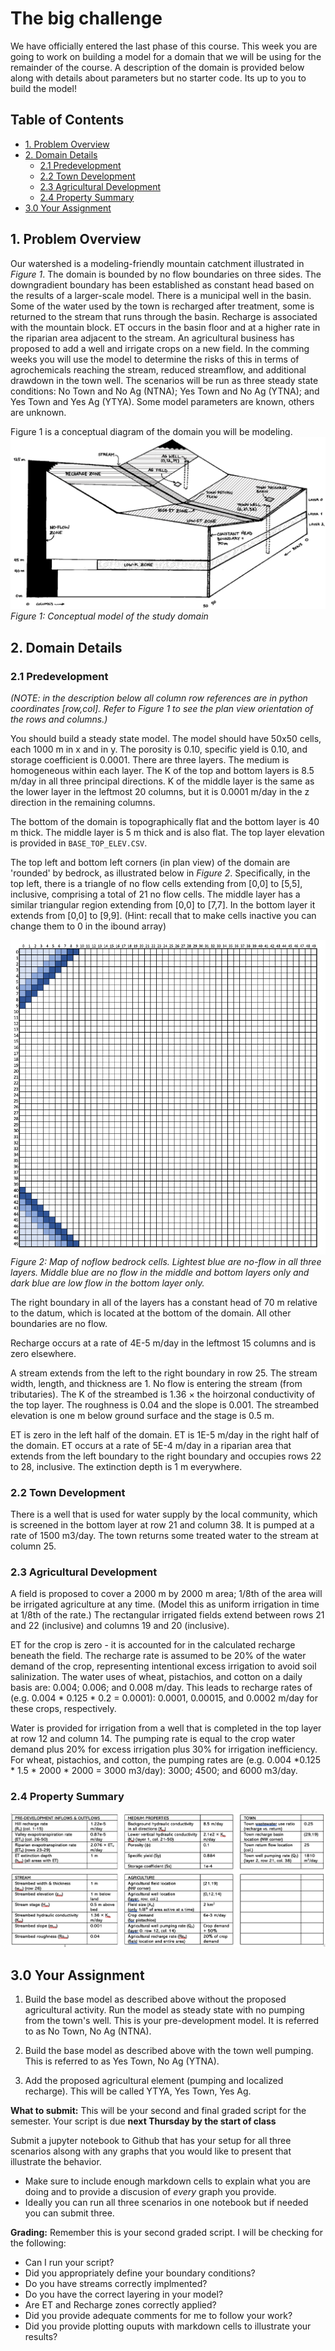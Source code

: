 # The big challenge <!-- omit in toc -->

We have officially entered the last phase of this course. This week you are going to work on building a model for a domain that we will be using for the remainder of the course. A description of the domain is provided below along with details about parameters but no starter code. Its up to you to build the model!

## Table of Contents <!-- omit in toc -->
- [1. Problem Overview](#1-problem-overview)
- [2. Domain Details](#2-domain-details)
  - [2.1 Predevelopment](#21-predevelopment)
  - [2.2 Town Development](#22-town-development)
  - [2.3 Agricultural Development](#23-agricultural-development)
  - [2.4 Property Summary](#24-property-summary)
- [3.0 Your Assignment](#30-your-assignment)


## 1. Problem Overview
Our watershed is a modeling-friendly mountain catchment illustrated in *Figure 1*. The domain is bounded by no flow boundaries on three sides.  The downgradient boundary has been established as constant head based on the results of a larger-scale model.  There is a municipal well in the basin.  Some of the water used by the town is recharged after treatment, some is returned to the stream that runs through the basin.  Recharge is associated with the mountain block.  ET occurs in the basin floor and at a higher rate in the riparian area adjacent to the stream.  An agricultural business has proposed to add a well and irrigate crops on a new field.  In the comming weeks you will use the model to determine the risks of this in terms of agrochemicals reaching the stream, reduced streamflow, and additional drawdown in the town well.  The scenarios will be run as three steady state conditions: No Town and No Ag (NTNA); Yes Town and No Ag (YTNA); and Yes Town and Yes Ag (YTYA).  Some model parameters are known, others are unknown.

Figure 1 is a conceptual diagram of the domain you will be modeling. 
 ![](assets/Domain_Figure.png)
*Figure 1: Conceptual model of the study domain*

## 2. Domain Details 
### 2.1 Predevelopment
*(NOTE: in the description below all column row references are in python coordinates [row,col]. Refer to Figure 1 to see the plan view orientation of the rows and columns.)* 

You should build a steady state model.  The model should have 50x50 cells, each 1000 m in x and in y.  The porosity is 0.10, specific yield is 0.10, and storage coefficient is 0.0001.  There are three layers.  The medium is homogeneous within each layer.  The K of the top and bottom layers is 8.5 m/day in all three principal directions.  K of the middle layer is the same as the lower layer in the leftmost 20 columns, but it is 0.0001 m/day in the z direction in the remaining columns. 

The bottom of the domain is topographically flat and the bottom layer is 40 m thick.  The middle layer is 5 m thick and is also flat.  The top layer elevation is provided in `BASE_TOP_ELEV.CSV`.   

The top left and bottom left corners (in plan view) of the domain are 'rounded' by bedrock, as illustrated below in *Figure 2*.  Specifically, in the top left, there is a triangle of no flow cells extending from [0,0] to [5,5], inclusive, comprising a total of 21 no flow cells.  The middle layer has a similar triangular region extending from [0,0] to [7,7].  In the bottom layer it extends from [0,0] to [9,9].  (Hint: recall that to make cells inactive you can change them to 0 in the ibound array)

 ![](assets/bedrock_map.png)
*Figure 2: Map of noflow bedrock cells. Lightest blue are no-flow in all three layers. Middle blue are no flow in the middle and bottom layers only and dark blue are low flow in the bottom layer only.*

The right boundary in all of the layers has a constant head of 70 m relative to the datum, which is located at the bottom of the domain. All other boundaries are no flow. 

Recharge occurs at a rate of 4E-5 m/day in the leftmost 15 columns and is zero elsewhere.  

A stream extends from the left to the right boundary in row 25.  The stream width, length, and thickness are 1.  No flow is entering the stream (from tributaries).  The K of the streambed is 1.36 × the hoirzonal conductivity of the top layer.  The roughness is 0.04 and the slope is 0.001.  The streambed elevation is one m below ground surface and the stage is 0.5 m.    

ET is zero in the left half of the domain.  ET is 1E-5 m/day in the right half of the domain.  ET occurs at a rate of 5E-4 m/day in a riparian area that extends from the left boundary to the right boundary and occupies rows 22 to 28, inclusive.  The extinction depth is 1 m everywhere.

### 2.2 Town Development 
There is a well that is used for water supply by the local community, which is screened in the bottom layer at row 21 and column 38.  It is pumped at a rate of 1500 m3/day.  The town returns some treated water to the stream at column 25.

### 2.3 Agricultural Development
A field is proposed to cover a 2000 m by 2000 m area; 1/8th of the area will be irrigated agriculture at any time.  (Model this as uniform irrigation in time at 1/8th of the rate.)  The rectangular irrigated fields extend between rows 21 and 22 (inclusive) and columns 19 and 20 (inclusive).  

ET for the crop is zero - it is accounted for in the calculated recharge beneath the field. The recharge rate is assumed to be 20% of the water demand of the crop, representing intentional excess irrigation to avoid soil salinization.  The water uses of wheat, pistachios, and cotton on a daily basis are: 0.004; 0.006; and 0.008 m/day.  This leads to recharge rates of (e.g. 0.004 * 0.125 * 0.2 = 0.0001): 0.0001, 0.00015, and 0.0002 m/day for these crops, respectively.

Water is provided for irrigation from a well that is completed in the top layer at row 12 and column 14.  The pumping rate is equal to the crop water demand plus 20% for excess irrigation plus 30% for irrigation inefficiency.  For wheat, pistachios, and cotton, the pumping rates are (e.g. 0.004 *0.125 * 1.5 * 2000 * 2000 = 3000 m3/day): 3000; 4500; and 6000 m3/day. 

### 2.4 Property Summary
 ![](assets/Properties_Table.png)


## 3.0 Your Assignment 
1. Build the base model as described above without the proposed agricultural activity.  Run the model as steady state with no pumping from the town's well.  This is your pre-development model.  It is referred to as No Town, No Ag (NTNA).
   
2. Build the base model as described above with the town well pumping.  This is referred to as Yes Town, No Ag (YTNA).

3. Add the proposed agricultural element (pumping and localized recharge).  This will be called YTYA, Yes Town, Yes Ag.

**What to submit:** 
This will be your second and final graded script for the semester. Your script is due **next Thursday by the start of class**

Submit a jupyter notebook to Github that has your setup for all three scenarios alsong with any graphs that you would like to present that illustrate the behavior. 

- Make sure to include enough markdown cells to explain what you are doing and to provide a discusion of *every* graph you provide. 
- Ideally you can run all three scenarios in one notebook but if needed you can submit three. 


**Grading:** 
Remember this is your second graded script. I will be checking for the following:
- Can I run your script? 
- Did you appropriately define your boundary conditions?
- Do you have streams correctly implmented? 
- Do you have the correct layering in your model? 
- Are ET and Recharge zones correctly applied? 
- Did you provide adequate comments for me to follow your work? 
- Did you provide plotting ouputs with markdown cells to illustrate your results? 


